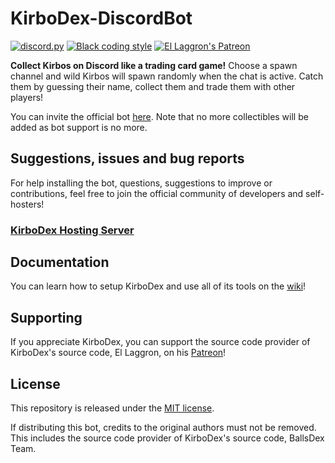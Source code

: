 # KirboDex-DiscordBot
[![discord.py](https://img.shields.io/badge/discord-py-blue.svg)](https://github.com/Rapptz/discord.py)
[![Black coding style](https://img.shields.io/badge/code%20style-black-000000.svg)](https://github.com/ambv/black)
[![El Laggron's Patreon](https://img.shields.io/badge/Patreon-donate-orange.svg)](https://patreon.com/retke)

**Collect Kirbos on Discord like a trading card game!** Choose a spawn channel and wild Kirbos will spawn randomly when the chat is active. Catch them by guessing their name, collect them and trade them with other players!

You can invite the official bot [here](https://discord.com/oauth2/authorize?client_id=1249152060302037136). Note that no more collectibles will be added as bot support is no more.

## Suggestions, issues and bug reports

For help installing the bot, questions, suggestions to improve or contributions, feel free to join the official community of developers and self-hosters!

### [KirboDex Hosting Server](https://discord.gg/vUzHXxnuRs)

## Documentation

You can learn how to setup KirboDex and use all of its tools on the
[wiki](https://github.com/zneolythic/KirboDex-Discordbot/wiki/)!

## Supporting

If you appreciate KirboDex, you can support the source code provider of KirboDex's source code, El Laggron, on his [Patreon](https://patreon.com/retke)!

## License

This repository is released under the [MIT license](https://opensource.org/licenses/MIT).

If distributing this bot, credits to the original authors must not be removed. This includes the source code provider of KirboDex's source code, BallsDex Team. 